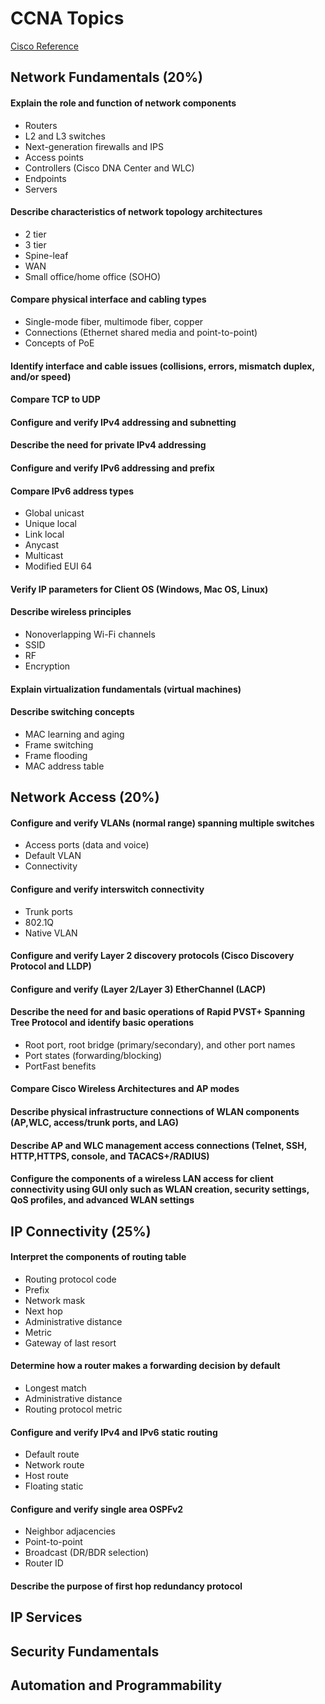 # CCNA Topics

[Cisco Reference](https://learningnetwork.cisco.com/s/ccna-exam-topics)
## Network Fundamentals (20%)
#### Explain the role and function of network components
* Routers
* L2 and L3 switches
* Next-generation firewalls and IPS
* Access points
* Controllers (Cisco DNA Center and WLC)
* Endpoints
* Servers

#### Describe characteristics of network topology architectures
* 2 tier
* 3 tier
* Spine-leaf
* WAN
* Small office/home office (SOHO)

#### Compare physical interface and cabling types
* Single-mode fiber, multimode fiber, copper
* Connections (Ethernet shared media and point-to-point)
* Concepts of PoE

#### Identify interface and cable issues (collisions, errors, mismatch duplex, and/or speed)
#### Compare TCP to UDP
#### Configure and verify IPv4 addressing and subnetting
#### Describe the need for private IPv4 addressing
#### Configure and verify IPv6 addressing and prefix
#### Compare IPv6 address types
* Global unicast
* Unique local
* Link local
* Anycast
* Multicast
* Modified EUI 64

#### Verify IP parameters for Client OS (Windows, Mac OS, Linux)
#### Describe wireless principles
* Nonoverlapping Wi-Fi channels
* SSID
* RF
* Encryption

#### Explain virtualization fundamentals (virtual machines)
#### Describe switching concepts
* MAC learning and aging
* Frame switching
* Frame flooding
* MAC address table

## Network Access (20%)
#### Configure and verify VLANs (normal range) spanning multiple switches
* Access ports (data and voice)
* Default VLAN
* Connectivity

#### Configure and verify interswitch connectivity
* Trunk ports
* 802.1Q
* Native VLAN

#### Configure and verify Layer 2 discovery protocols (Cisco Discovery Protocol and LLDP)
#### Configure and verify (Layer 2/Layer 3) EtherChannel (LACP)
#### Describe the need for and basic operations of Rapid PVST+ Spanning Tree Protocol and identify basic operations
* Root port, root bridge (primary/secondary), and other port names
* Port states (forwarding/blocking)
* PortFast benefits

#### Compare Cisco Wireless Architectures and AP modes
#### Describe physical infrastructure connections of WLAN components (AP,WLC, access/trunk ports, and LAG)
#### Describe AP and WLC management access connections (Telnet, SSH, HTTP,HTTPS, console, and TACACS+/RADIUS)
#### Configure the components of a wireless LAN access for client  connectivity using GUI only such as WLAN creation, security settings, QoS profiles, and advanced WLAN settings

## IP Connectivity (25%)
#### Interpret the components of routing table
* Routing protocol code
* Prefix
* Network mask
* Next hop
* Administrative distance
* Metric
* Gateway of last resort

#### Determine how a router makes a forwarding decision by default
* Longest match
* Administrative distance
* Routing protocol metric

#### Configure and verify IPv4 and IPv6 static routing
* Default route
* Network route
* Host route
* Floating static

#### Configure and verify single area OSPFv2
* Neighbor adjacencies
* Point-to-point
* Broadcast (DR/BDR selection)
* Router ID

#### Describe the purpose of first hop redundancy protocol
## IP Services
## Security Fundamentals
## Automation and Programmability
